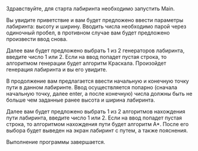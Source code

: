 Здравствуйте, для старта лабиринта необходимо запустить Main.

Вы увидите приветствие и вам будет предложено ввести параметры лабиринта: высоту и ширину.
Вводить числа необходимо парой через одиночный пробел, в противном случае вам будет предложено произвести ввод снова.

Далее вам будет предложено выбрать 1 из 2 генераторов лабиринта, введите число 1 или 2.
Если на ввод попадет пустая строка, то алгоритмом генерации будет алгоритм Краскала.
Произойдет генерация лабиринта и вы его увидите.

В продолжение вам предлагается ввести начальную и конечную точку пути в данном лабиринте.
Ввод осуществляется попарно (сначала начальную точку, далее enter, а после конечную) числа должны быть не больше чем заданные ранее высота и ширина лабиринта.

Далее вам будет предложено выбрать 1 из 2 алгоритмов нахождения пути лабиринта, введите число 1 или 2.
Если на ввод попадет пустая строка, то алгоритмом нахождения пути будет алгоритм А*.
После его выбора будет выведен на экран лабиринт с путем, а также пояснения.

Выполнение программы завершается.